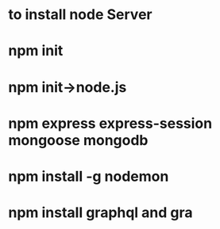 # to install node Server
# npm init
# npm init->node.js
# npm express express-session mongoose mongodb
# npm install -g nodemon
# npm install graphql and gra